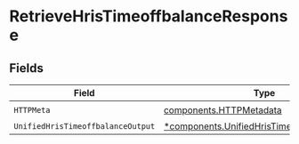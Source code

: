 # RetrieveHrisTimeoffbalanceResponse


## Fields

| Field                                                                                                     | Type                                                                                                      | Required                                                                                                  | Description                                                                                               |
| --------------------------------------------------------------------------------------------------------- | --------------------------------------------------------------------------------------------------------- | --------------------------------------------------------------------------------------------------------- | --------------------------------------------------------------------------------------------------------- |
| `HTTPMeta`                                                                                                | [components.HTTPMetadata](../../models/components/httpmetadata.md)                                        | :heavy_check_mark:                                                                                        | N/A                                                                                                       |
| `UnifiedHrisTimeoffbalanceOutput`                                                                         | [*components.UnifiedHrisTimeoffbalanceOutput](../../models/components/unifiedhristimeoffbalanceoutput.md) | :heavy_minus_sign:                                                                                        | N/A                                                                                                       |